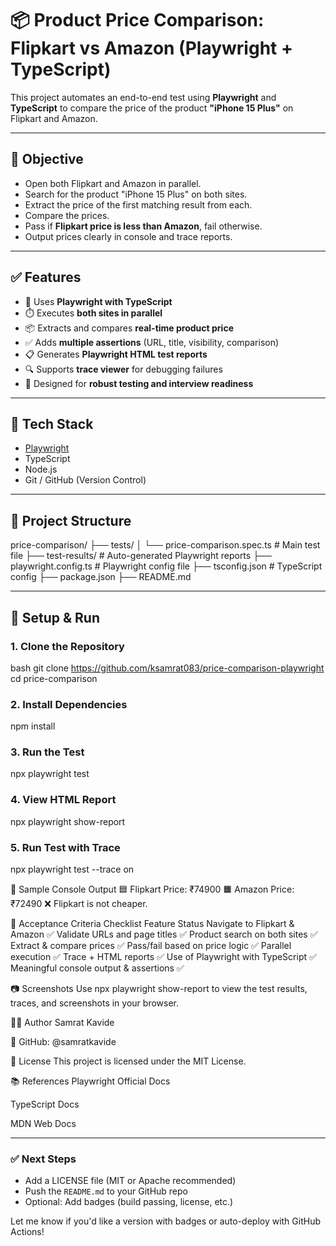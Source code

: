 # 📦 Product Price Comparison: Flipkart vs Amazon (Playwright + TypeScript)

This project automates an end-to-end test using **Playwright** and **TypeScript** to compare the price of the product **"iPhone 15 Plus"** on Flipkart and Amazon.

---

## 🎯 Objective

- Open both Flipkart and Amazon in parallel.
- Search for the product "iPhone 15 Plus" on both sites.
- Extract the price of the first matching result from each.
- Compare the prices.
- Pass if **Flipkart price is less than Amazon**, fail otherwise.
- Output prices clearly in console and trace reports.

---

## ✅ Features

- 🚀 Uses **Playwright with TypeScript**
- ⏱️ Executes **both sites in parallel**
- 📦 Extracts and compares **real-time product price**
- ✅ Adds **multiple assertions** (URL, title, visibility, comparison)
- 📋 Generates **Playwright HTML test reports**
- 🔍 Supports **trace viewer** for debugging failures
- 🧪 Designed for **robust testing and interview readiness**

---

## 🧰 Tech Stack

- [Playwright](https://playwright.dev/)
- TypeScript
- Node.js
- Git / GitHub (Version Control)

---

## 📂 Project Structure

price-comparison/
├── tests/
│ └── price-comparison.spec.ts # Main test file
├── test-results/ # Auto-generated Playwright reports
├── playwright.config.ts # Playwright config file
├── tsconfig.json # TypeScript config
├── package.json
├── README.md

---

## 🚀 Setup & Run

### 1. Clone the Repository
bash
git clone https://github.com/ksamrat083/price-comparison-playwright
cd price-comparison

### 2. Install Dependencies
npm install

### 3. Run the Test
npx playwright test

### 4. View HTML Report
npx playwright show-report

### 5. Run Test with Trace
npx playwright test --trace on

🧪 Sample Console Output
🟦 Flipkart Price: ₹74900
🟧 Amazon  Price: ₹72490
❌ Flipkart is not cheaper.

📌 Acceptance Criteria Checklist
Feature	                              Status
Navigate to Flipkart & Amazon	           ✅
Validate URLs and page titles	           ✅
Product search on both sites	           ✅
Extract & compare prices	               ✅
Pass/fail based on price logic	         ✅
Parallel execution	                     ✅
Trace + HTML reports	                   ✅
Use of Playwright with TypeScript	       ✅
Meaningful console output & assertions	 ✅

📷 Screenshots
Use npx playwright show-report to view the test results, traces, and screenshots in your browser.

👨‍💻 Author
Samrat Kavide

💼 GitHub: @samratkavide

📜 License
This project is licensed under the MIT License.

📚 References
Playwright Official Docs

TypeScript Docs

MDN Web Docs

---

### ✅ Next Steps
- Add a LICENSE file (MIT or Apache recommended)
- Push the `README.md` to your GitHub repo
- Optional: Add badges (build passing, license, etc.)

Let me know if you'd like a version with badges or auto-deploy with GitHub Actions!
